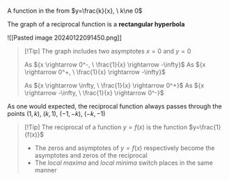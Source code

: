 A function in the from $y=\frac{k}{x}, \ k\ne 0$

The graph of a reciprocal function is a **rectangular hyperbola**

![[Pasted image 20240122091450.png]]

> [!Tip] The graph includes two asymptotes $x=0$ and $y=0$
> 
> As ${x \rightarrow 0^-, \ \frac{1}{x} \rightarrow -\infty}$
> As ${x \rightarrow 0^+, \ \frac{1}{x} \rightarrow -\infty}$
> 
> As ${x \rightarrow \infty, \ \frac{1}{x} \rightarrow 0^+}$
> As ${x \rightarrow -\infty, \ \frac{1}{x} \rightarrow 0^-}$


As one would expected, the reciprocal function always passes through the points ${(1, k), \ (k, 1), \ (-1, -k), \ (-k, -1)}$


> [!Tip] The reciprocal of a function $y=f(x)$ is the function $y=\frac{1}{f(x)}$
> - The zeros and asymptotes of $y=f(x)$ respectively become the asymptotes and zeros of the reciprocal
> - The *local maxima* and *local minima* switch places in the same manner

